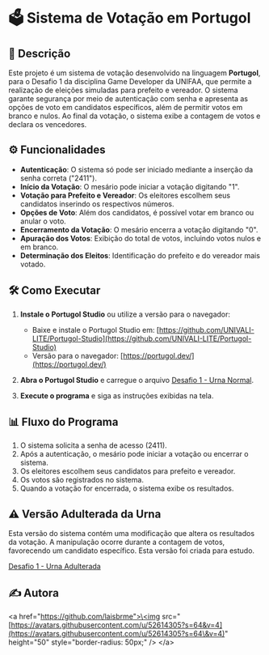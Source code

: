 # 🗳️ Sistema de Votação em Portugol

## 📝 Descrição

Este projeto é um sistema de votação desenvolvido na linguagem **Portugol**, para o Desafio 1 da disciplina Game Developer da UNIFAA, que permite a realização de eleições simuladas para prefeito e vereador. O sistema garante segurança por meio de autenticação com senha e apresenta as opções de voto em candidatos específicos, além de permitir votos em branco e nulos. Ao final da votação, o sistema exibe a contagem de votos e declara os vencedores.


## ⚙️ Funcionalidades

- **Autenticação**: O sistema só pode ser iniciado mediante a inserção da senha correta ("2411").
- **Início da Votação**: O mesário pode iniciar a votação digitando "1".
- **Votação para Prefeito e Vereador**: Os eleitores escolhem seus candidatos inserindo os respectivos números.
- **Opções de Voto**: Além dos candidatos, é possível votar em branco ou anular o voto.
- **Encerramento da Votação**: O mesário encerra a votação digitando "0".
- **Apuração dos Votos**: Exibição do total de votos, incluindo votos nulos e em branco.
- **Determinação dos Eleitos**: Identificação do prefeito e do vereador mais votado.


## 🛠️ Como Executar

1. **Instale o Portugol Studio** ou utilize a versão para o navegador:

   - Baixe e instale o Portugol Studio em: [https://github.com/UNIVALI-LITE/Portugol-Studio](https://github.com/UNIVALI-LITE/Portugol-Studio)
   - Versão para o navegador: [https://portugol.dev/](https://portugol.dev/)

2. **Abra o Portugol Studio** e carregue o arquivo <a href="Desafio 1 - Urna Normal.por">Desafio 1 - Urna Normal</a>.

3. **Execute o programa** e siga as instruções exibidas na tela.


## 📊 Fluxo do Programa

1. O sistema solicita a senha de acesso (2411).
2. Após a autenticação, o mesário pode iniciar a votação ou encerrar o sistema.
3. Os eleitores escolhem seus candidatos para prefeito e vereador.
4. Os votos são registrados no sistema.
5. Quando a votação for encerrada, o sistema exibe os resultados.


<!-- ## 🎞 Apresentação

O vídeo apresenta o sistema de votação e demonstra o seu funcionamento, destacando suas principais funcionalidades e fluxo de uso.

[![Watch the video](https://img.youtube.com/vi/LFtSqPSo4L0/hqdefault.jpg)](https://youtu.be/LFtSqPSo4L0) -->

## ⚠️ Versão Adulterada da Urna

Esta versão do sistema contém uma modificação que altera os resultados da votação. A manipulação ocorre durante a contagem de votos, favorecendo um candidato específico. Esta versão foi criada para estudo.

<a href="Desafio 1 - Urna Adulterada.por">Desafio 1 - Urna Adulterada</a>


## ✍️ Autora

\<a href="[https://github.com/laisbrme">\<img](https://github.com/laisbrme"><img) src="[https://avatars.githubusercontent.com/u/52614305?s=64&v=4](https://avatars.githubusercontent.com/u/52614305?s=64\&v=4)" height="50" style="border-radius: 50px;" /> \</a>
